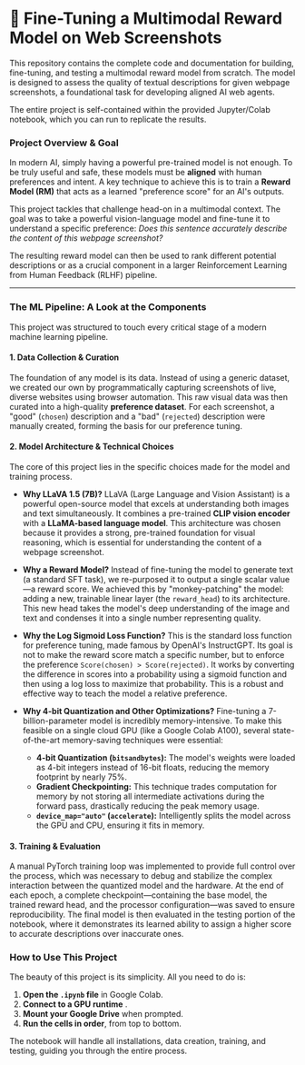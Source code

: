 # 🚀 Fine-Tuning a Multimodal Reward Model on Web Screenshots

This repository contains the complete code and documentation for building, fine-tuning, and testing a multimodal reward model from scratch. The model is designed to assess the quality of textual descriptions for given webpage screenshots, a foundational task for developing aligned AI web agents.

The entire project is self-contained within the provided Jupyter/Colab notebook, which you can run to replicate the results.

### Project Overview & Goal

In modern AI, simply having a powerful pre-trained model is not enough. To be truly useful and safe, these models must be **aligned** with human preferences and intent. A key technique to achieve this is to train a **Reward Model (RM)** that acts as a learned "preference score" for an AI's outputs.

This project tackles that challenge head-on in a multimodal context. The goal was to take a powerful vision-language model and fine-tune it to understand a specific preference: *Does this sentence accurately describe the content of this webpage screenshot?*

The resulting reward model can then be used to rank different potential descriptions or as a crucial component in a larger Reinforcement Learning from Human Feedback (RLHF) pipeline.

---

### The ML Pipeline: A Look at the Components

This project was structured to touch every critical stage of a modern machine learning pipeline.

#### **1. Data Collection & Curation**
The foundation of any model is its data. Instead of using a generic dataset, we created our own by programmatically capturing screenshots of live, diverse websites using browser automation. This raw visual data was then curated into a high-quality **preference dataset**. For each screenshot, a "good" (`chosen`) description and a "bad" (`rejected`) description were manually created, forming the basis for our preference tuning.

#### **2. Model Architecture & Technical Choices**

The core of this project lies in the specific choices made for the model and training process.

* **Why LLaVA 1.5 (7B)?**
    LLaVA (Large Language and Vision Assistant) is a powerful open-source model that excels at understanding both images and text simultaneously. It combines a pre-trained **CLIP vision encoder** with a **LLaMA-based language model**. This architecture was chosen because it provides a strong, pre-trained foundation for visual reasoning, which is essential for understanding the content of a webpage screenshot.

* **Why a Reward Model?**
    Instead of fine-tuning the model to generate text (a standard SFT task), we re-purposed it to output a single scalar value—a reward score. We achieved this by "monkey-patching" the model: adding a new, trainable linear layer (the `reward_head`) to its architecture. This new head takes the model's deep understanding of the image and text and condenses it into a single number representing quality.

* **Why the Log Sigmoid Loss Function?**
    This is the standard loss function for preference tuning, made famous by OpenAI's InstructGPT. Its goal is not to make the reward score match a specific number, but to enforce the preference `Score(chosen) > Score(rejected)`. It works by converting the difference in scores into a probability using a sigmoid function and then using a log loss to maximize that probability. This is a robust and effective way to teach the model a relative preference.

* **Why 4-bit Quantization and Other Optimizations?**
    Fine-tuning a 7-billion-parameter model is incredibly memory-intensive. To make this feasible on a single cloud GPU (like a Google Colab A100), several state-of-the-art memory-saving techniques were essential:
    * **4-bit Quantization (`bitsandbytes`):** The model's weights were loaded as 4-bit integers instead of 16-bit floats, reducing the memory footprint by nearly 75%.
    * **Gradient Checkpointing:** This technique trades computation for memory by not storing all intermediate activations during the forward pass, drastically reducing the peak memory usage.
    * **`device_map="auto"` (`accelerate`):** Intelligently splits the model across the GPU and CPU, ensuring it fits in memory.

#### **3. Training & Evaluation**
A manual PyTorch training loop was implemented to provide full control over the process, which was necessary to debug and stabilize the complex interaction between the quantized model and the hardware. At the end of each epoch, a complete checkpoint—containing the base model, the trained reward head, and the processor configuration—was saved to ensure reproducibility. The final model is then evaluated in the testing portion of the notebook, where it demonstrates its learned ability to assign a higher score to accurate descriptions over inaccurate ones.

### How to Use This Project

The beauty of this project is its simplicity. All you need to do is:

1.  **Open the `.ipynb` file** in Google Colab.
2.  **Connect to a GPU runtime** .
3.  **Mount your Google Drive** when prompted.
4.  **Run the cells in order**, from top to bottom.

The notebook will handle all installations, data creation, training, and testing, guiding you through the entire process.
